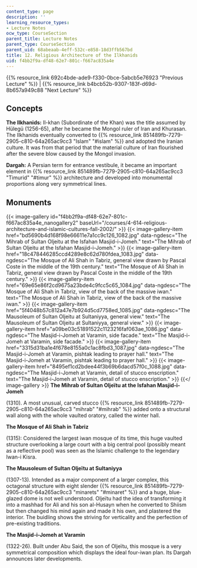 ```yaml
---
content_type: page
description: ''
learning_resource_types:
- Lecture Notes
ocw_type: CourseSection
parent_title: Lecture Notes
parent_type: CourseSection
parent_uid: 68abeaab-4eff-532c-e858-18d3ffb567bd
title: 12. Religious Architecture of the Ilkhanids
uid: f4bb2f9a-df48-62e7-801c-f667ac835a4e
---
```


{{% resource_link 692c4bde-ade9-f330-0bce-5abcb5e76923 "Previous Lecture" %}} | {{% resource_link b4bcb52b-9307-183f-d69d-8b657a949c88 "Next Lecture" %}}

Concepts
--------

**The Ilkhanids:** Il-khan (Subordinate of the Khan) was the title assumed by Hülegü (1256-65), after he became the Mongol ruler of Iran and Khurasan. The Ilkhanids eventually converted to {{% resource_link 851489fb-7279-2905-c810-64a265ac9cc3 "Islam" "#islam" %}} and adopted the Iranian culture. It was from that period that the material culture of Iran flourished after the severe blow caused by the Mongol invasion.

**Dargah:** A Persian term for entrance vestibule, it became an important element in {{% resource_link 851489fb-7279-2905-c810-64a265ac9cc3 "Timurid" "#timur" %}} architecture and developed into monumental proportions along very symmetrical lines.

Monuments
---------
{{< image-gallery id="f4bb2f9a-df48-62e7-801c-f667ac835a4e_nanogallery2" baseUrl="/courses/4-614-religious-architecture-and-islamic-cultures-fall-2002/" >}}
{{< image-gallery-item href="bd5690b4d168f98e66611e7a1cc9c126_1082.jpg" data-ngdesc="The Mihrab of Sultan Oljeitu at the Isfahan Masjid-i-Jomeh." text="The Mihrab of Sultan Oljeitu at the Isfahan Masjid-i-Jomeh." >}}
{{< image-gallery-item href="18c478446285ccd4289e8c62d780fdea_1083.jpg" data-ngdesc="The Mosque of Ali Shah in Tabriz, general view drawn by Pascal Coste in the middle of the 19th century." text="The Mosque of Ali Shah in Tabriz, general view drawn by Pascal Coste in the middle of the 19th century." >}}
{{< image-gallery-item href="69e65e86f2cd9675a23bde4c9fcc5c65_1084.jpg" data-ngdesc="The Mosque of Ali Shah in Tabriz, view of the back of the massive iwan." text="The Mosque of Ali Shah in Tabriz, view of the back of the massive iwan." >}}
{{< image-gallery-item href="5f4048b57c812a47e7b924d5cd7758ed_1085.jpg" data-ngdesc="The Mausoleum of Sultan Oljeitu at Sultaniyya, general view." text="The Mausoleum of Sultan Oljeitu at Sultaniyya, general view." >}}
{{< image-gallery-item href="a09be03c51891522c1123216faf063ae_1086.jpg" data-ngdesc="The Masjid-i-Jomeh at Varamin, side facade." text="The Masjid-i-Jomeh at Varamin, side facade." >}}
{{< image-gallery-item href="3315d31ba1e4f678e8155a0c1ac8fbd3_1087.jpg" data-ngdesc="The Masjid-i-Jomeh at Varamin, pishtak leading to prayer hall." text="The Masjid-i-Jomeh at Varamin, pishtak leading to prayer hall." >}}
{{< image-gallery-item href="8495ef1cd2bdee44f3b69b6dacd57f0c_1088.jpg" data-ngdesc="The Masjid-i-Jomeh at Varamin, detail of stucco enscription." text="The Masjid-i-Jomeh at Varamin, detail of stucco enscription." >}}
{{</ image-gallery >}}
**The Mihrab of Sultan Oljeïtu at the Isfahan Masjid-i-Jomeh**

(1310). A most unusual, carved stucco {{% resource_link 851489fb-7279-2905-c810-64a265ac9cc3 "mihrab" "#mihrab" %}} added onto a structural wall along with the whole vaulted oratory, called the winter hall.

**The Mosque of Ali Shah in Tabriz**

(1315): Considered the largest iwan mosque of its time, this huge vaulted structure overlooking a large court with a big central pool (possibly meant as a reflective pool) was seen as the Islamic challenge to the legendary Iwan-i Kisra.

**The Mausoleum of Sultan Oljeïtu at Sultaniyya**

(1307-13). Intended as a major component of a larger complex, this octagonal structure with eight slender {{% resource_link 851489fb-7279-2905-c810-64a265ac9cc3 "minarets" "#minaret" %}} and a huge, blue-glazed dome is not well understood. Oljeïtu had the idea of transforming it into a mashhad for Ali and his son al-Husayn when he converted to Shiism but then changed his mind again and made it his own, and plastered the interior. The buidling shows the striving for verticality and the perfection of pre-existing traditions.

**The Masjid-i-Jomeh at Varamin**

(1322-26). Built under Abu Said, the son of Oljeïtu, this mosque is a very symmetrical composition which displays the ideal four-iwan plan. Its Dargah announces later developments.